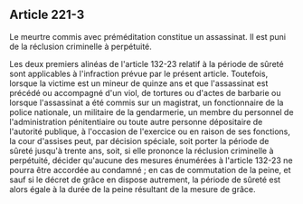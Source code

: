Article 221-3
----
Le meurtre commis avec préméditation constitue un assassinat. Il est puni de la
réclusion criminelle à perpétuité.

Les deux premiers alinéas de l'article 132-23 relatif à la période de sûreté
sont applicables à l'infraction prévue par le présent article. Toutefois,
lorsque la victime est un mineur de quinze ans et que l'assassinat est précédé
ou accompagné d'un viol, de tortures ou d'actes de barbarie ou lorsque
l'assassinat a été commis sur un magistrat, un fonctionnaire de la police
nationale, un militaire de la gendarmerie, un membre du personnel de
l'administration pénitentiaire ou toute autre personne dépositaire de l'autorité
publique, à l'occasion de l'exercice ou en raison de ses fonctions, la cour
d'assises peut, par décision spéciale, soit porter la période de sûreté jusqu'à
trente ans, soit, si elle prononce la réclusion criminelle à perpétuité, décider
qu'aucune des mesures énumérées à l'article 132-23 ne pourra être accordée au
condamné ; en cas de commutation de la peine, et sauf si le décret de grâce en
dispose autrement, la période de sûreté est alors égale à la durée de la peine
résultant de la mesure de grâce.

